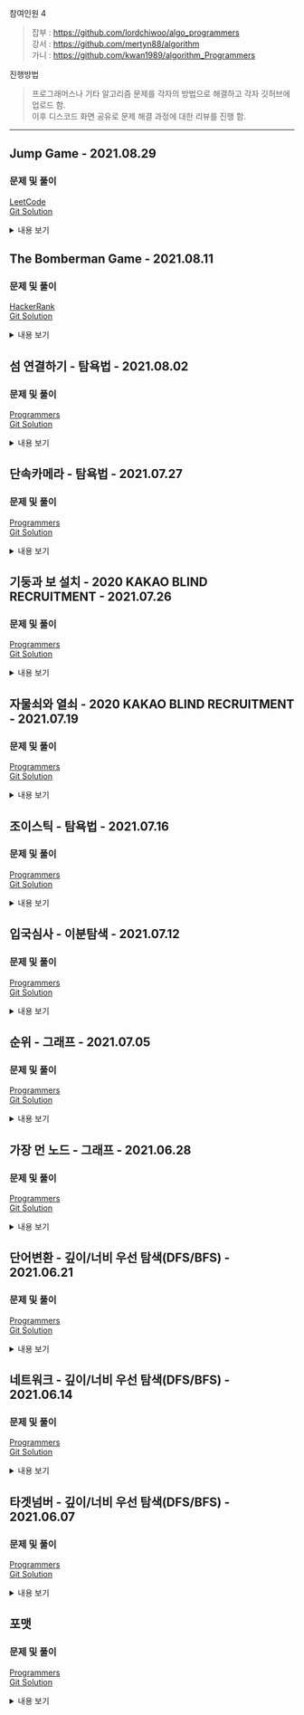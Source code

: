 참여인원 4
> 잡부 : https://github.com/lordchiwoo/algo_programmers  
> 강서 : https://github.com/mertyn88/algorithm  
> 가니 : https://github.com/kwan1989/algorithm_Programmers

진행방법
> 프로그래머스나 기타 알고리즘 문제를 각자의 방법으로 해결하고 각자 깃허브에 업로드 함.  
> 이후 디스코드 화면 공유로 문제 해결 과정에 대한 리뷰를 진행 함. 

---

## Jump Game - 2021.08.29
### 문제 및 풀이
[LeetCode](https://leetcode.com/problems/jump-game/)  
[Git Solution](https://github.com/JhonverKing/AlgoStudy/blob/main/JumpGame/src/Main.java)  

<details markdown="1">
  <summary>내용 보기</summary>

### 문제내용
You are given an integer array ``nums``. You are initially positioned at the array's **first index**, and each element in the array represents your maximum jump length at that position.

Return ``true`` if you can reach the last index, or ``false`` otherwise.

 

**Example 1:**

    Input: nums = [2,3,1,1,4]
    Output: true
    Explanation: Jump 1 step from index 0 to 1, then 3 steps to the last index.
**Example 2:**

    Input: nums = [3,2,1,0,4]
    Output: false
    Explanation: You will always arrive at index 3 no matter what. 
                 Its maximum jump length is 0, which makes it impossible to reach the last index.
 

**Constraints:**

 - 1 <= nums.length <= 104
 - 0 <= nums[i] <= 105


### 풀이과정
##### 초기구상
1. ``Queue``에 0을 넣고 큐가 다 소진될때까지 반복~
2. nums의 0번째(큐에서 꺼낸 값) 값만큼 0부터 반복실행하면서 (i=0 ~ i=nums[0])
3. ``HashSet``을 활용해서 그녀석들이 갈 수 있는 자리들을 넣고
4. ``Queue``에도 각 값을 넣자. 이때 HashSet에 이미 있는 값은 넣지말자~ 
5. 그럼 결국 이동가능한 모든 자리가 Set에 저장되고 마지막 인덱스번호가 Set에 없으면 정답은 ``false``라는 말이다.

##### 진행하며 수정된 내용
 - 우선 위 내용으로 결과를 봤다. 
 - 하지만 너무 느리다.
 - 반복문 하나로 더 쉽게 풀 수 있는 방법을 생각해보자.

##### 최종형태
 - 결국 0부터 시작해서 현재 내가 이동할 수 있는 최대값(Max) 까지 1씩 증가하면서 계속 최대값만 계산 해주면 됨.
 - 아래 코드 참고! Good!!
````
private static boolean canComplete2(int[] nums){
  int max = nums[0];
  
  for(int i=0; i<=max; i++){
    max = Math.max(max, i + nums[i]);
    if(max >= nums.length-1) return true;
  }

  return false;
}
````

##### 실행결과
    Accepted	1 ms	  39.8 MB  << -- 느려서 다시 푼거  
    Accepted	577 ms	41.1 MB  << -- 처음 푼거  

</details>

## The Bomberman Game - 2021.08.11
### 문제 및 풀이
[HackerRank](https://www.hackerrank.com/challenges/bomber-man/problem)  
[Git Solution](https://github.com/JhonverKing/AlgoStudy/blob/main/Bomberman/src/Main.java)  

<details markdown="1">
  <summary>내용 보기</summary>

### 문제내용
````
Bomberman lives in a rectangular grid. Each cell in the grid either contains a bomb or nothing at all. Each bomb can be planted in any cell of the grid but once planted, it will detonate after exactly 3 seconds. Once a bomb detonates, it's destroyed — along with anything in its four neighboring cells. This means that if a bomb detonates in cell , any valid cells (i±1,j) and (i,j±1) are cleared. If there is a bomb in a neighboring cell, the neighboring bomb is destroyed without detonating, so there's no chain reaction. Bomberman is immune to bombs, so he can move freely throughout the grid. Here's what he does: Initially, Bomberman arbitrarily plants bombs in some of the cells, the initial state. After one second, Bomberman does nothing. After one more second, Bomberman plants bombs in all cells without bombs, thus filling the whole grid with bombs. No bombs detonate at this point. After one more second, any bombs planted exactly three seconds ago will detonate. Here, Bomberman stands back and observes. Bomberman then repeats steps 3 and 4 indefinitely. Note that during every second Bomberman plants bombs, the bombs are planted simultaneously (i.e., at the exact same moment), and any bombs planted at the same time will detonate at the same time. Given the initial configuration of the grid with the locations of Bomberman's first batch of planted bombs, determine the state of the grid after seconds. For example, if the initial grid looks like:

번역
Bomberman 은 직사각형 격자에 살고 있습니다. 그리드의 각 셀에는 폭탄이 있거나 전혀 포함되어 있지 않습니다. 각 폭탄은 그리드의 모든 셀에 설치할 수 있지만 일단 설치하면 정확히 3초 후에 폭발 합니다. 폭탄이 터지면 4개의 인접한 셀에 있는 모든 것과 함께 파괴됩니다. 즉, 폭탄이 세포에서 폭발하면, 모든 유효한 셀 (i±1,j) 그리고 (i,j±1) 지워집니다. 이웃 셀에 폭탄이 있으면 이웃 폭탄은 폭발 하지 않고 파괴 되므로 연쇄 반응이 없습니다. Bomberman은 폭탄에 면역이므로 그리드 전체를 자유롭게 이동할 수 있습니다. 그가 하는 일은 다음과 같습니다. 초기에 Bomberman은 초기 상태인 일부 세포에 임의로 폭탄을 설치합니다.

1초 후 Bomberman은 아무 것도 하지 않습니다.
1초 후에 Bomberman은 폭탄 없이 모든 셀에 폭탄을 설치하여 전체 그리드를 폭탄으로 채웁니다. 이 시점에서 폭탄이 터지지 않습니다.
1초가 더 지나면 정확히 3초 전에 설치한 폭탄이 폭발합니다. 여기에서 Bomberman은 뒤로 물러서서 관찰합니다.
그런 다음 Bomberman은 3단계와 4단계를 무기한 반복합니다.
매초 Bomberman이 폭탄을 설치하는 동안 폭탄은 동시에(즉, 정확히 같은 순간에 ) 설치되며, 동시에 설치된 폭탄은 동시에 폭발합니다. Bomberman의 첫 번째 배치 폭탄 위치와 함께 그리드의 초기 구성이 주어지면 초.
````
![Bomberman_1](./images/Bomberman_1.PNG)  
![Bomberman_2](./images/Bomberman_2.PNG)  

### 풀이과정
1. 이 문제는 결국에는 몇초 지나고 나면 같은 모양만 반복할 뿐이다. 4초가 넘는건 계싼할 필요가 없다는 얘기~
2. 대충 폭발, 설치를 만들어두고 시간에 따라 해당하는 모양을 반환해주면 됨.
3. 알고리즘 보다는 구현하는것에 중점을 두고 풀어나가면 됨.

</details>

## 섬 연결하기 - 탐욕법 - 2021.08.02
### 문제 및 풀이
[Programmers](https://programmers.co.kr/learn/courses/30/lessons/42861)  
[Git Solution](https://github.com/JhonverKing/AlgoStudy/blob/main/IslandConnection/src/Main.java)  

<details markdown="1">
  <summary>내용 보기</summary>

### 문제내용
````
n개의 섬 사이에 다리를 건설하는 비용(costs)이 주어질 때, 
최소의 비용으로 모든 섬이 서로 통행 가능하도록 만들 때 필요한 최소 비용을 return 하도록 solution을 완성하세요.

다리를 여러 번 건너더라도, 도달할 수만 있으면 통행 가능하다고 봅니다. 
예를 들어 A 섬과 B 섬 사이에 다리가 있고, B 섬과 C 섬 사이에 다리가 있으면 A 섬과 C 섬은 서로 통행 가능합니다.

제한사항
 - 섬의 개수 n은 1 이상 100 이하입니다.
 - costs의 길이는 ((n-1) * n) / 2이하입니다.
 - 임의의 i에 대해, costs[i][0] 와 costs[i] [1]에는 다리가 연결되는 두 섬의 번호가 들어있고, 
   costs[i] [2]에는 이 두 섬을 연결하는 다리를 건설할 때 드는 비용입니다.
 - 같은 연결은 두 번 주어지지 않습니다. 또한 순서가 바뀌더라도 같은 연결로 봅니다. 
   즉 0과 1 사이를 연결하는 비용이 주어졌을 때, 1과 0의 비용이 주어지지 않습니다.
 - 모든 섬 사이의 다리 건설 비용이 주어지지 않습니다. 이 경우, 두 섬 사이의 건설이 불가능한 것으로 봅니다.
 - 연결할 수 없는 섬은 주어지지 않습니다.
````
|n|costs|return|  
|---|---|---|  
|4|[[0,1,1],[0,2,2],[1,2,5],[1,3,1],[2,3,8]]|4|  

### 풀이과정
##### 초기구상
1. 최소비용인 연결을 찾아서 차례대로 연결하자
2. 이미 연결된 녀석들은 제외하자
3. 최종 1개의 그룹에 모두 연결되어 있으면 종료

##### 진행하며 수정된 내용  
 - 어차피 최소비용을 찾아서 반복해야 하니 처음부터 비용순으로 정렬해놓고 시작하는게 좋다.

##### 최종형태
1. 비용순 정렬
2. 반복하면서 가격 비용 썸
3. HashMap, HashSet을 사용하여 각 섬들이 가지고 있는 연결들을 관리함
4. 연결이 될때마다 연결된 노드 목록을 똑같이 만들어줌 ex) 1:1,2,3 2:1,2,3 3:1,2,3 4:4,5, 5:4,5
5. 최종 0번 HashMap이 n개의 노드를 가지면 종료다

#### 다른방식
1. 비용순 정렬
2. 반복하면서 비용 썸
3. 기존 배열의 값을 costs[i][0]을 부모 costs[i][1] 자식으로 두고
4. 전체 배열에서 [0]과 [1]의 자리에 자식과 같은 값이 있다면 모두 부모의 값으로 변경
5. 모든 노드가 같은 값을 가지게 되면 종료

##### 실행결과
    테스트 1 〉	통과 (0.08ms, 51.8MB)
    테스트 2 〉	통과 (0.16ms, 52.6MB)
    테스트 3 〉	통과 (0.41ms, 52.2MB)
    테스트 4 〉	통과 (0.78ms, 52.5MB)
    테스트 5 〉	통과 (0.25ms, 53.7MB)
    테스트 6 〉	통과 (0.75ms, 53.2MB)
    테스트 7 〉	통과 (4.00ms, 52.8MB)
    테스트 8 〉	통과 (0.21ms, 53MB)

</details>

## 단속카메라 - 탐욕법 - 2021.07.27  
### 문제 및 풀이
[Programmers](https://programmers.co.kr/learn/courses/30/lessons/42884)  
[Git Solution](https://github.com/JhonverKing/AlgoStudy/blob/main/SpeedCamera/src/Main.java)  

<details markdown="1">
  <summary>내용 보기</summary>

### 문제내용
````
고속도로를 이동하는 모든 차량이 고속도로를 이용하면서 단속용 카메라를 한 번은 만나도록 카메라를 설치하려고 합니다.

고속도로를 이동하는 차량의 경로 routes가 매개변수로 주어질 때, 
모든 차량이 한 번은 단속용 카메라를 만나도록 하려면 최소 몇 대의 카메라를 설치해야 하는지를 return 하도록 solution 함수를 완성하세요.

제한사항
 - 차량의 대수는 1대 이상 10,000대 이하입니다.
 - routes에는 차량의 이동 경로가 포함되어 있으며 routes[i][0]에는 i번째 차량이 고속도로에 진입한 지점, 
   routes[i][1]에는 i번째 차량이 고속도로에서 나간 지점이 적혀 있습니다.
 - 차량의 진입/진출 지점에 카메라가 설치되어 있어도 카메라를 만난것으로 간주합니다.
 - 차량의 진입 지점, 진출 지점은 -30,000 이상 30,000 이하입니다.
 
입출력 예 설명
 - 5 지점에 카메라를 설치하면 두 번째, 네 번째 차량이 카메라를 만납니다.
 - 15 지점에 카메라를 설치하면 첫 번째, 세 번째 차량이 카메라를 만납니다.
````
|routes|return|  
|---|---|  
|[[-20,15], [-14,-5], [-18,-13], [-5,-3]]|4|  

### 풀이과정
##### 초기구상
1. 고속도로에서 진출이 빠른 차량을 찾아서 그 위치에 카메라를 설치하자
2. 그러면 진출이 가장 빠른 차량의 위치에 카메라를 설치했기 때문에 그 지점 이전에 출발하는 차량은 모두 단속이 가능하다.
3. 단속된 차량을 제외한 목록에서 가장 진출이 빠른 차를 찾고 위와 같은 프로세스를 반복하면 해결 

##### 진행하며 수정된 내용  
 - 우선 진출이 빠른 순으로 정렬해서 진행하면 빨리 결과를 볼 수 있을듯

##### 최종형태
1. 진출순 정렬
2. 진출이 가장 빠른 자리에 카메라 설치
3. 카메라 설치 지점보다 진입한 차량을 만나면 카메라 설치를 해당 차량의 진출지점으로 설정
4. 카운트 증가
5. 반복

##### 실행결과
     - 정확성  테스트  
    테스트 1 〉	통과 (0.60ms, 52.5MB)  
    테스트 2 〉	통과 (0.68ms, 52.4MB)  
    테스트 3 〉	통과 (0.68ms, 52.9MB)  
    테스트 4 〉	통과 (0.90ms, 52.5MB)  
    테스트 5 〉	통과 (0.80ms, 53.2MB)  
    
     - 효율성  테스트  
    테스트 1 〉	통과 (4.05ms, 52.9MB)  
    테스트 2 〉	통과 (2.95ms, 56.2MB)  
    테스트 3 〉	통과 (8.42ms, 55.8MB)  
    테스트 4 〉	통과 (1.06ms, 51.7MB)  
    테스트 5 〉	통과 (13.72ms, 56.4MB)   

</details>

## 기둥과 보 설치 - 2020 KAKAO BLIND RECRUITMENT - 2021.07.26
### 문제 및 풀이
[Programmers](https://programmers.co.kr/learn/courses/30/lessons/60061)  
[Git Solution](https://github.com/JhonverKing/AlgoStudy/blob/main/ColumnsAndBeams/src/Main.java)  

<details markdown="1">
  <summary>내용 보기</summary>

### 문제내용

빙하가 깨지면서 스노우타운에 떠내려 온 "죠르디"는 인생 2막을 위해 주택 건축사업에 뛰어들기로 결심하였습니다.  
"죠르디"는 기둥과 보를 이용하여 벽면 구조물을 자동으로 세우는 로봇을 개발할 계획인데, 그에 앞서 로봇의 동작을 시뮬레이션 할 수 있는 프로그램을 만들고 있습니다.  
프로그램은 2차원 가상 벽면에 기둥과 보를 이용한 구조물을 설치할 수 있는데, 기둥과 보는 길이가 1인 선분으로 표현되며 다음과 같은 규칙을 가지고 있습니다.  
````
 - 기둥은 바닥 위에 있거나 보의 한쪽 끝 부분 위에 있거나, 또는 다른 기둥 위에 있어야 합니다.
 - 보는 한쪽 끝 부분이 기둥 위에 있거나, 또는 양쪽 끝 부분이 다른 보와 동시에 연결되어 있어야 합니다.
 - 단, 바닥은 벽면의 맨 아래 지면을 말합니다.
````
2차원 벽면은 n x n 크기 정사각 격자 형태이며, 각 격자는 1 x 1 크기입니다. 맨 처음 벽면은 비어있는 상태입니다.  
기둥과 보는 격자선의 교차점에 걸치지 않고, 격자 칸의 각 변에 정확히 일치하도록 설치할 수 있습니다.  

다음은 기둥과 보를 설치해 구조물을 만든 예시입니다.  

![columnsAndBeams](./images/columnsAndBeams.jpg)

예를 들어, 위 그림은 다음 순서에 따라 구조물을 만들었습니다.  
````
1. (1, 0)에서 위쪽으로 기둥을 하나 설치 후, (1, 1)에서 오른쪽으로 보를 하나 만듭니다.
2. (2, 1)에서 위쪽으로 기둥을 하나 설치 후, (2, 2)에서 오른쪽으로 보를 하나 만듭니다.
3. (5, 0)에서 위쪽으로 기둥을 하나 설치 후, (5, 1)에서 위쪽으로 기둥을 하나 더 설치합니다.
4. (4, 2)에서 오른쪽으로 보를 설치 후, (3, 2)에서 오른쪽으로 보를 설치합니다.

만약 (4, 2)에서 오른쪽으로 보를 먼저 설치하지 않고, 
(3, 2)에서 오른쪽으로 보를 설치하려 한다면 2번 규칙에 맞지 않으므로 설치가 되지 않습니다. 
기둥과 보를 삭제하는 기능도 있는데 기둥과 보를 삭제한 후에 남은 기둥과 보들 또한 위 규칙을 만족해야 합니다. 
만약, 작업을 수행한 결과가 조건을 만족하지 않는다면 해당 작업은 무시됩니다.
````
벽면의 크기 n, 기둥과 보를 설치하거나 삭제하는 작업이 순서대로 담긴 2차원 배열 build_frame이 매개변수로 주어질 때,  
모든 명령어를 수행한 후 구조물의 상태를 return 하도록 solution 함수를 완성해주세요.  
````
제한사항  
 - n은 5 이상 100 이하인 자연수입니다.  
 - build_frame의 세로(행) 길이는 1 이상 1,000 이하입니다.  
 - build_frame의 가로(열) 길이는 4입니다.  
 - build_frame의 원소는 [x, y, a, b]형태입니다.  
     - x, y는 기둥, 보를 설치 또는 삭제할 교차점의 좌표이며, [가로 좌표, 세로 좌표] 형태입니다.  
     - a는 설치 또는 삭제할 구조물의 종류를 나타내며, 0은 기둥, 1은 보를 나타냅니다.  
     - b는 구조물을 설치할 지, 혹은 삭제할 지를 나타내며 0은 삭제, 1은 설치를 나타냅니다.  
     - 벽면을 벗어나게 기둥, 보를 설치하는 경우는 없습니다.  
     - 바닥에 보를 설치 하는 경우는 없습니다.  
 - 구조물은 교차점 좌표를 기준으로 보는 오른쪽, 기둥은 위쪽 방향으로 설치 또는 삭제합니다.  
 - 구조물이 겹치도록 설치하는 경우와, 없는 구조물을 삭제하는 경우는 입력으로 주어지지 않습니다.  
 - 최종 구조물의 상태는 아래 규칙에 맞춰 return 해주세요.  
     - return 하는 배열은 가로(열) 길이가 3인 2차원 배열로, 각 구조물의 좌표를 담고있어야 합니다.  
     - return 하는 배열의 원소는 [x, y, a] 형식입니다.  
     - x, y는 기둥, 보의 교차점 좌표이며, [가로 좌표, 세로 좌표] 형태입니다.  
     - 기둥, 보는 교차점 좌표를 기준으로 오른쪽, 또는 위쪽 방향으로 설치되어 있음을 나타냅니다.  
     - a는 구조물의 종류를 나타내며, 0은 기둥, 1은 보를 나타냅니다.  
     - return 하는 배열은 x좌표 기준으로 오름차순 정렬하며, x좌표가 같을 경우 y좌표 기준으로 오름차순 정렬해주세요.  
     - x, y좌표가 모두 같은 경우 기둥이 보보다 앞에 오면 됩니다  
````
|n|build_frame|result|  
|---|---|---|  
|5|[[1,0,0,1],[1,1,1,1],[2,1,0,1],[2,2,1,1],[5,0,0,1],[5,1,0,1],[4,2,1,1],[3,2,1,1]]|[[1,0,0],[1,1,1],[2,1,0],[2,2,1],[3,2,1],[4,2,1],[5,0,0],[5,1,0]]|  
|5|[[0,0,0,1],[2,0,0,1],[4,0,0,1],[0,1,1,1],[1,1,1,1],[2,1,1,1],[3,1,1,1],[2,0,0,0],[1,1,1,0],[2,2,0,1]]|[[0,0,0],[0,1,1],[1,1,1],[2,1,1],[3,1,1],[4,0,0]]|  

### 풀이과정
##### 초기구상
1. 기둥 설치 조건과 보 설치 조건 정리
2. 설치시 조건 비교
3. 삭제시 삭제후 남은 프레임들이 유효한지 검사

##### 진행하며 
1. 기둥의 조건  
 - 현재 자리가 바닥인지  
 - 현재 자리 밑에 기둥이 있는지  
 - 현재 자리 왼쪽에 보가 있는지  
 - 현재 자리에 보가 있는지  
2. 보의 조건  
 - 현재 자리 밑에 기둥이 있는지  
 - 현재 자리 오른쪽 밑에 기둥이 있는지  
 - 현재 자리 양옆에 보가 있는지  

##### 최종형태
1. 주어진 프레임 목록 반복  
2. 설치일 경우  
  2.1 위 조건 비교후 가능하면 설치된 프레임 목록에 추가  
3. 삭제일 경우  
  3.1 설치된 프레임 목록을 복제하여 삭제 후  
  3.2 나머지 프레임들을 일일이 유효한지 검사한다.  
  3.3 불가능하면 설치된 프레임 목록을 수정하지 않고 가능하다면 삭제를 진행함.  
4. 왼쪽자리부터 우선순위로 설정하여 정렬하면 완료  

##### 실행결과
    테스트 1 〉	통과 (0.86ms, 52.3MB)
    테스트 2 〉	통과 (0.94ms, 52.4MB)
    테스트 3 〉	통과 (0.86ms, 52.9MB)
    테스트 4 〉	통과 (0.96ms, 52.7MB)
    테스트 5 〉	통과 (1.05ms, 52.7MB)
    테스트 6 〉	통과 (2.90ms, 52.9MB)
    테스트 7 〉	통과 (0.80ms, 52MB)
    테스트 8 〉	통과 (0.80ms, 51.9MB)
    테스트 9 〉	통과 (0.79ms, 52.2MB)
    테스트 10 〉	통과 (51.06ms, 54.5MB)
    테스트 11 〉	통과 (109.47ms, 55.9MB)
    테스트 12 〉	통과 (28.22ms, 54.1MB)
    테스트 13 〉	통과 (143.96ms, 56.4MB)
    테스트 14 〉	통과 (44.59ms, 54.1MB)
    테스트 15 〉	통과 (162.39ms, 56MB)
    테스트 16 〉	통과 (43.50ms, 53.5MB)
    테스트 17 〉	통과 (165.48ms, 58.9MB)
    테스트 18 〉	통과 (307.99ms, 60.9MB)
    테스트 19 〉	통과 (278.03ms, 60.4MB)
    테스트 20 〉	통과 (267.47ms, 61.4MB)
    테스트 21 〉	통과 (255.54ms, 62.5MB)
    테스트 22 〉	통과 (203.67ms, 61.4MB)
    테스트 23 〉	통과 (222.96ms, 62MB)

</details>

## 자물쇠와 열쇠 - 2020 KAKAO BLIND RECRUITMENT - 2021.07.19
### 문제 및 풀이
[Programmers](https://programmers.co.kr/learn/courses/30/lessons/60059)  
[Git Solution](https://github.com/JhonverKing/AlgoStudy/blob/main/LockAndKey/src/Main.java)  

<details markdown="1">
  <summary>내용 보기</summary>

### 문제내용
````
고고학자인 "튜브"는 고대 유적지에서 보물과 유적이 가득할 것으로 추정되는 비밀의 문을 발견하였습니다. 
그런데 문을 열려고 살펴보니 특이한 형태의 자물쇠로 잠겨 있었고 문 앞에는 특이한 형태의 열쇠와 함께 자물쇠를 푸는 방법에 대해 다음과 같이 설명해 주는 종이가 발견되었습니다.

잠겨있는 자물쇠는 격자 한 칸의 크기가 1 x 1인 N x N 크기의 정사각 격자 형태이고 특이한 모양의 열쇠는 M x M 크기인 정사각 격자 형태로 되어 있습니다.

자물쇠에는 홈이 파여 있고 열쇠 또한 홈과 돌기 부분이 있습니다. 
열쇠는 회전과 이동이 가능하며 열쇠의 돌기 부분을 자물쇠의 홈 부분에 딱 맞게 채우면 자물쇠가 열리게 되는 구조입니다. 
자물쇠 영역을 벗어난 부분에 있는 열쇠의 홈과 돌기는 자물쇠를 여는 데 영향을 주지 않지만, 
자물쇠 영역 내에서는 열쇠의 돌기 부분과 자물쇠의 홈 부분이 정확히 일치해야 하며 열쇠의 돌기와 자물쇠의 돌기가 만나서는 안됩니다. 
또한 자물쇠의 모든 홈을 채워 비어있는 곳이 없어야 자물쇠를 열 수 있습니다.

열쇠를 나타내는 2차원 배열 key와 자물쇠를 나타내는 2차원 배열 lock이 매개변수로 주어질 때, 
열쇠로 자물쇠를 열수 있으면 true를, 열 수 없으면 false를 return 하도록 solution 함수를 완성해주세요.

 - key는 M x M(3 ≤ M ≤ 20, M은 자연수)크기 2차원 배열입니다.
 - lock은 N x N(3 ≤ N ≤ 20, N은 자연수)크기 2차원 배열입니다.
 - M은 항상 N 이하입니다.
 - key와 lock의 원소는 0 또는 1로 이루어져 있습니다.
 - 0은 홈 부분, 1은 돌기 부분을 나타냅니다. 
````
|key|lock|result|  
|---|---|---|  
|[[0, 0, 0], [1, 0, 0], [0, 1, 1]]|[[1, 1, 1], [1, 1, 0], [1, 0, 1]]|true|  

### 풀이과정
##### 초기구상
1. 현재 위치에서 90도씩 회전하면서 열쇠가 맞는지 확인.
2. 현재 위치를 1씩 변경시켜서 전체 범위를 탐색 반복
3. 열쇠와 자물쇠가 최소 한칸 이상 겹쳐야함

##### 문제 이해하기  
![lockAndKey](./images/lockandkey.PNG)

##### 최종형태
0. 0도, 90도, 180도, 270도 키 회전셋을 미리 만들어둠 - 일일이 새로 회전 배열 만드는것 보다 빠름
1. 현재 위치에서 90도씩 회전하면서 열쇠가 맞는지 확인.  
  1.1 자물쇠의 칸이 열쇠와 겹치는 부분을 ``XOR``  
  1.2 열쇠와 겹치지 않는 부분에 빈곳이 없는지 체크한다.  
2. 현재 위치를 1씩 변경시켜서 전체 범위를 위와 같은 방법으로 탐색 반복
3. 열쇠와 자물쇠가 최소 한칸 이상 겹쳐야함

##### 실행결과
    테스트 1 〉	통과 (0.10ms, 52.9MB)
    테스트 2 〉	통과 (0.04ms, 52.3MB)
    테스트 3 〉	통과 (1.03ms, 52.8MB)
    테스트 4 〉	통과 (0.04ms, 52.5MB)
    테스트 5 〉	통과 (0.08ms, 52.9MB)
    테스트 6 〉	통과 (0.08ms, 52.4MB)
    테스트 7 〉	통과 (3.25ms, 52.8MB)
    테스트 8 〉	통과 (5.34ms, 52MB)
    테스트 9 〉	통과 (0.18ms, 52.3MB)
    테스트 10 〉	통과 (0.36ms, 52.8MB)
    테스트 11 〉	통과 (1.33ms, 52.4MB)
    테스트 12 〉	통과 (0.04ms, 51.8MB)
    테스트 13 〉	통과 (0.21ms, 52.6MB)
    테스트 14 〉	통과 (0.12ms, 52.8MB)
    테스트 15 〉	통과 (1.74ms, 52.4MB)
    테스트 16 〉	통과 (0.97ms, 52.7MB)
    테스트 17 〉	통과 (0.09ms, 52.5MB)
    테스트 18 〉	통과 (2.39ms, 53.1MB)
    테스트 19 〉	통과 (0.06ms, 52.1MB)
    테스트 20 〉	통과 (2.71ms, 51.8MB)
    테스트 21 〉	통과 (0.54ms, 52.2MB)
    테스트 22 〉	통과 (0.22ms, 52.2MB)
    테스트 23 〉	통과 (0.17ms, 53MB)
    테스트 24 〉	통과 (0.23ms, 52.2MB)
    테스트 25 〉	통과 (4.95ms, 52.9MB)
    테스트 26 〉	통과 (2.80ms, 53.2MB)
    테스트 27 〉	통과 (1.68ms, 52.1MB)
    테스트 28 〉	통과 (0.26ms, 52.3MB)
    테스트 29 〉	통과 (0.30ms, 52MB)
    테스트 30 〉	통과 (0.94ms, 52.7MB)
    테스트 31 〉	통과 (1.78ms, 53.7MB)
    테스트 32 〉	통과 (1.05ms, 53.3MB)
    테스트 33 〉	통과 (0.31ms, 52.4MB)
    테스트 34 〉	통과 (0.07ms, 52.6MB)
    테스트 35 〉	통과 (0.13ms, 52.8MB)
    테스트 36 〉	통과 (0.12ms, 52.2MB)
    테스트 37 〉	통과 (0.07ms, 52.8MB)
    테스트 38 〉	통과 (0.04ms, 52.7MB)

</details>

## 조이스틱 - 탐욕법 - 2021.07.16  
### 문제 및 풀이
[Programmers](https://programmers.co.kr/learn/courses/30/lessons/42860)  
[Git Solution](https://github.com/JhonverKing/AlgoStudy/blob/main/Joystick/src/Main.java)  

<details markdown="1">
  <summary>내용 보기</summary>

### 문제내용
````
조이스틱으로 알파벳 이름을 완성하세요. 맨 처음엔 A로만 이루어져 있습니다.
ex) 완성해야 하는 이름이 세 글자면 AAA, 네 글자면 AAAA

조이스틱을 각 방향으로 움직이면 아래와 같습니다.

▲ - 다음 알파벳
▼ - 이전 알파벳 (A에서 아래쪽으로 이동하면 Z로)
◀ - 커서를 왼쪽으로 이동 (첫 번째 위치에서 왼쪽으로 이동하면 마지막 문자에 커서)
▶ - 커서를 오른쪽으로 이동

- 첫 번째 위치에서 조이스틱을 위로 9번 조작하여 J를 완성합니다.
- 조이스틱을 왼쪽으로 1번 조작하여 커서를 마지막 문자 위치로 이동시킵니다.
- 마지막 위치에서 조이스틱을 아래로 1번 조작하여 Z를 완성합니다.
따라서 11번 이동시켜 "JAZ"를 만들 수 있고, 이때가 최소 이동입니다.

만들고자 하는 이름 name이 매개변수로 주어질 때, 이름에 대해 조이스틱 조작 횟수의 최솟값을 return 하도록 solution 함수를 만드세요.

제한 사항
 - name은 알파벳 대문자로만 이루어져 있습니다.
 - name의 길이는 1 이상 20 이하입니다.
````
|name|return|  
|---|---|  
|"JEROEN"|56|
|"JAN"|23|

### 풀이과정
##### 초기구상
1. 첫번째 문자부터 ASCII로 거리 계산하기 (정방향 역방향 중 더 작은값으로 )  
2. 정방향, 역방향으로 다음 검사할 문자를 찾기  
3. 반복~

##### 진행하며 수정된 내용  
 - 

##### 최종형태
1. 첫번째 문자부터 ``ASCII``로 거리 계산하여 누적 (정방향 역방향 중 더 작은값으로 )  
  1.1 정방향 : ``바꿀문자 - 'A'``  
  1.2 역방향 : ``'Z' - 바꿀문자 + 1``  
2. 현재 문자 위치부터 다음으로 바꿀 문자 위치를 찾아 그 위치 까지의 거리를 누적 (정방향 역방향 중 더 작은값으로 )  
  2.1 정방향 : ``(현재위치 + 거리) % length``  
  2.2 역방향 : ``(현재위치 - 거리 + length) % length``  
3. 위 1,2를 반복하여 문자열 length 만큼 돌았으면 누적 결과 반환  

##### 실행결과
    테스트 1 〉	통과 (0.02ms, 52.2MB)
    테스트 2 〉	통과 (0.03ms, 52.1MB)
    테스트 3 〉	통과 (0.04ms, 52MB)
    테스트 4 〉	통과 (0.04ms, 51.9MB)
    테스트 5 〉	통과 (0.03ms, 52.7MB)
    테스트 6 〉	통과 (0.04ms, 52.1MB)
    테스트 7 〉	통과 (0.03ms, 52.2MB)
    테스트 8 〉	통과 (0.02ms, 52.7MB)
    테스트 9 〉	통과 (0.03ms, 52.9MB)
    테스트 10 〉	통과 (0.03ms, 53.7MB)
    테스트 11 〉	통과 (0.05ms, 52.2MB)

</details>

## 입국심사 - 이분탐색 - 2021.07.12  
### 문제 및 풀이
[Programmers](https://programmers.co.kr/learn/courses/30/lessons/43238)  
[Git Solution](https://github.com/JhonverKing/AlgoStudy/blob/main/Immigration/src/Main.java)  

<details markdown="1">
  <summary>내용 보기</summary>

### 문제내용
````
n명이 입국심사를 위해 줄을 서서 기다리고 있습니다. 
각 입국심사대에 있는 심사관마다 심사하는데 걸리는 시간은 다릅니다.

처음에 모든 심사대는 비어있습니다. 
한 심사대에서는 동시에 한 명만 심사를 할 수 있습니다. 
가장 앞에 서 있는 사람은 비어 있는 심사대로 가서 심사를 받을 수 있습니다. 
하지만 더 빨리 끝나는 심사대가 있으면 기다렸다가 그곳으로 가서 심사를 받을 수도 있습니다.

모든 사람이 심사를 받는데 걸리는 시간을 최소로 하고 싶습니다.

입국심사를 기다리는 사람 수 n, 
각 심사관이 한 명을 심사하는데 걸리는 시간이 담긴 배열 times가 매개변수로 주어질 때, 
모든 사람이 심사를 받는데 걸리는 시간의 최솟값을 return 하도록 solution 함수를 작성해주세요.

제한사항
 - 입국심사를 기다리는 사람은 1명 이상 1,000,000,000명 이하입니다.
 - 각 심사관이 한 명을 심사하는데 걸리는 시간은 1분 이상 1,000,000,000분 이하입니다.
 - 심사관은 1명 이상 100,000명 이하입니다.
````
|n|times|return|  
|---|---|---|  
|6|[7, 10]|28|  

### 풀이과정
##### 초기구상
~~times 만큼 배열 생성 (time*입국심사자 만큼 누적할 목적)~~  
~~시간을 1분씩 증가하면서 조건에 따라 찾아서 누적배열에 시간을 누적하면서 n을 1씩 뺌~~  
~~n이 0이 됐을때 max값 찾으면 될듯?~~  

##### 진행하며 수정된 내용  
 - 초기 구상대로 진행하니 타임아웃
 - 시간을 이분탐색으로 찾는 방식으로 변경
 - n을 long으로 변경하고 진행해야함.

##### 최종형태
1. 이분탐색을 위해 먼저 times를 오름차순으로 정렬
2. 이분탐색 진행하며 해당 시간 안에 처리할 수 있는 입국자 수를 구해서 비교하면 됨

##### 실행결과
    테스트 1 〉	통과 (0.48ms, 52.7MB)
    테스트 2 〉	통과 (0.57ms, 53.2MB)
    테스트 3 〉	통과 (2.40ms, 54MB)
    테스트 4 〉	통과 (111.75ms, 59.8MB)
    테스트 5 〉	통과 (115.19ms, 57.9MB)
    테스트 6 〉	통과 (101.07ms, 59.6MB)
    테스트 7 〉	통과 (118.48ms, 59.8MB)
    테스트 8 〉	통과 (135.66ms, 60.2MB)
    테스트 9 〉	통과 (0.49ms, 52.3MB)
</details>

## 순위 - 그래프 - 2021.07.05  
### 문제 및 풀이
[Programmers](https://programmers.co.kr/learn/courses/30/lessons/49191)  
[Git Solution](https://github.com/JhonverKing/AlgoStudy/blob/main/BoxerRank/src/Main.java)  

<details markdown="1">
  <summary>내용 보기</summary>

### 문제내용
````
n명의 권투선수가 권투 대회에 참여했고 각각 1번부터 n번까지 번호를 받았습니다.
권투 경기는 1대1 방식으로 진행이 되고, 만약 A 선수가 B 선수보다 실력이 좋다면 A 선수는 B 선수를 항상 이깁니다.
심판은 주어진 경기 결과를 가지고 선수들의 순위를 매기려 합니다.
하지만 몇몇 경기 결과를 분실하여 정확하게 순위를 매길 수 없습니다.

선수의 수 n, 경기 결과를 담은 2차원 배열 results가 매개변수로 주어질 때
정확하게 순위를 매길 수 있는 선수의 수를 return 하도록 solution 함수를 작성해주세요.

 - 선수의 수는 1명 이상 100명 이하입니다.
 - 경기 결과는 1개 이상 4,500개 이하입니다.
 - results 배열 각 행 [A, B]는 A 선수가 B 선수를 이겼다는 의미입니다.
 - 모든 경기 결과에는 모순이 없습니다.  
````
|n|results|return|  
|---|---|---|  
|5|[[4, 3], [4, 2], [3, 2], [1, 2], [2, 5]]|2|  

### 풀이과정
##### 초기구상
1. 각 노드가 이긴 목록을 담은 HashMap 만들기  
2. 각 노드가 패배한 목록을 담은 HashMap 만들기  
3. 두 HashMap에서 각 노드의 사이즈를 더해서 n-1이면 answer++  

##### 진행하며 수정된 내용  
 - 각 노드가 배배한 목록을 담은 HashMap은 필요가 없어서 빼고함.  
 - 이긴 목록에서 패배한 목록을 찾을 수 있기 때문임.   
 - HashMap에 ArrayList를 담았다가 중복체크하는 부분에서 오래걸려서 실패함  
 - 그래서 ArrayList를 HashSet으로 바꿔서 도전 

##### 최종형태
1. `winnerHashMap` 초기 Key를 생성해둔다 - 나중에 소스안에서 있는지 비교해서 만드는거는 귀찮기때문
2. `dfs`로 해당 노드가 이기는 대상들을 찾아서 winnerHashMap에 넣는다. 이 때 HashSet으로 중복은 허용하지 않는다.
3. 더이상 이기는 대상이 없는 노드는 visited[target] = 1로 방문 완료로 처리해둔다.
4. 노드가 이기는 대상이 방문이 완료된 노드라면 대상을 Key값으로 목록을 불러와서 현재 노드에 값들을 추가해준다.
5. 그렇게 완성된 winnerHashMap에서 각 노드의 사이즈와 각 노드를 가지고 있는 목록을 카운트해서 합한 값을 배열에 저장한다.
6. 배열의 값이 n-1과 같은 노드는 answer++

##### 실행결과 1차) ArrayList를 담은 HashMap - 실패
    테스트 1 〉   통과 (0.11ms, 52.2MB)  
    테스트 2 〉   통과 (0.14ms, 51.9MB)  
    테스트 3 〉   실패 (0.57ms, 52.6MB)  
    테스트 4 〉   실패 (런타임 에러)  
    테스트 5 〉   실패 (50.70ms, 59.9MB)  
    테스트 6 〉   실패 (317.93ms, 125MB)  
    테스트 7 〉   실패 (메모리 초과)  
    테스트 8 〉   실패 (메모리 초과)  
    테스트 9 〉   실패 (메모리 초과)  
    테스트 10 〉   실패 (메모리 초과)  

##### 실행결과 2차) HashSet을 담은 HashMap - 성공
    테스트 1 〉	통과 (8.66ms, 53.2MB)  
    테스트 2 〉	통과 (8.64ms, 52.9MB)  
    테스트 3 〉	통과 (8.58ms, 53.1MB)  
    테스트 4 〉	통과 (9.53ms, 52.9MB)  
    테스트 5 〉	통과 (10.79ms, 52.7MB)  
    테스트 6 〉	통과 (11.87ms, 55.1MB)  
    테스트 7 〉	통과 (30.32ms, 53.9MB)  
    테스트 8 〉	통과 (36.34ms, 58.7MB)  
    테스트 9 〉	통과 (45.96ms, 57.9MB)  
    테스트 10 〉	통과 (44.41ms, 56.2MB)  


</details>


## 가장 먼 노드 - 그래프 - 2021.06.28  
### 문제 및 풀이  
[Programmers](https://programmers.co.kr/learn/courses/30/lessons/49189)  
[Git Solution](https://github.com/JhonverKing/AlgoStudy/blob/main/FarthestNode/src/Main.java)  
<details markdown="1">
  <summary>내용 보기</summary>
  
### 문제내용
````
n개의 노드가 있는 그래프가 있습니다. 각 노드는 1부터 n까지 번호가 적혀있습니다.
1번 노드에서 가장 멀리 떨어진 노드의 갯수를 구하려고 합니다.
가장 멀리 떨어진 노드란 최단경로로 이동했을 때 간선의 개수가 가장 많은 노드들을 의미합니다.
노드의 개수 n, 간선에 대한 정보가 담긴 2차원 배열 vertex가 매개변수로 주어질 때,
1번 노드로부터 가장 멀리 떨어진 노드가 몇 개인지를 return 하도록 solution 함수를 작성해주세요.

 - 노드의 개수 n은 2 이상 20,000 이하입니다.
 - 간선은 양방향이며 총 1개 이상 50,000개 이하의 간선이 있습니다.
 - vertex 배열 각 행 [a, b]는 a번 노드와 b번 노드 사이에 간선이 있다는 의미입니다.
````
|n|vertex|return|
|---|---|---|
|6|[[3, 6], [4, 3], [3, 2], [1, 3], [1, 2], [2, 4], [5, 2]]|3|

### 풀이과정
##### 초기구상
1. bfs로 1번부터 출발해서 갈 수 있는 인접노드를 찾으면서 nextQue를 만들고
2. 현재큐에 nextQue의 값들을 넣고 다시 다음 nextQue를 만든다
3. 더이상 인접한 노드를 찾을 수 없을때 마지막 큐의 사이즈가 정답이다!

##### 진행하며 수정된 내용 
 - 큐 돌리면서 다음 인접노드 리스트를 만드니까 성능문제로 탈락
 - 노드별 인접한 노드 리스트를 담은 ``adjNodeList``를 미리 만들기로 함

##### 최종형태
1. ``adjNodeList`` 인접노드를 미리 담아둠
2. ``bfs`` 구현
3. curQue - 현재 depth에서 방문할 노드 / nextQue - 다음 depth에서 방문할 노드
4. ``visitedEdge[] `` 방문체크
5. 마지막 큐의 사이즈가 정답

##### 실행결과
    테스트 1 〉	통과 (2.76ms, 52.4MB)
    테스트 2 〉	통과 (3.07ms, 52.3MB)
    테스트 3 〉	통과 (6.76ms, 53.2MB)
    테스트 4 〉	통과 (7.21ms, 52.9MB)
    테스트 5 〉	통과 (16.94ms, 54.7MB)
    테스트 6 〉	통과 (14.63ms, 55.5MB)
    테스트 7 〉	통과 (86.35ms, 76.2MB)
    테스트 8 〉	통과 (155.73ms, 78.4MB)
    테스트 9 〉	통과 (123.51ms, 78.2MB)

</details>


## 단어변환 - 깊이/너비 우선 탐색(DFS/BFS) - 2021.06.21  
### 문제 및 풀이  
[Programmers](https://programmers.co.kr/learn/courses/30/lessons/43163)  
[Git Solution](https://github.com/JhonverKing/AlgoStudy/blob/main/WordConversion/src/Main.java)  
<details markdown="1">
  <summary>내용 보기</summary>

### 문제내용
````
두 개의 단어 begin, target과 단어의 집합 words가 있습니다. 
아래와 같은 규칙을 이용하여 begin에서 target으로 변환하는 가장 짧은 변환 과정을 찾으려고 합니다.

    1. 한 번에 한 개의 알파벳만 바꿀 수 있습니다.
    2. words에 있는 단어로만 변환할 수 있습니다.
    예를 들어 begin이 "hit", target가 "cog", words가 ["hot","dot","dog","lot","log","cog"]라면
    "hit" -> "hot" -> "dot" -> "dog" -> "cog"와 같이 4단계를 거쳐 변환할 수 있습니다.

두 개의 단어 begin, target과 단어의 집합 words가 매개변수로 주어질 때,
최소 몇 단계의 과정을 거쳐 begin을 target으로 변환할 수 있는지 return 하도록 solution 함수를 작성해주세요.

 - 각 단어는 알파벳 소문자로만 이루어져 있습니다.
 - 각 단어의 길이는 3 이상 10 이하이며 모든 단어의 길이는 같습니다.
 - words에는 3개 이상 50개 이하의 단어가 있으며 중복되는 단어는 없습니다.
 - begin과 target은 같지 않습니다.
 - 변환할 수 없는 경우에는 0를 return 합니다.
````
|begin|target|words|return|
|---|---|---|---|
|"hit"|"cog"|["hot", "dot", "dog", "lot", "log", "cog"]|4|
|"hit"|"cog"|["hot", "dot", "dog", "lot", "log"]|0|

### 풀이과정
##### 초기구상
1. 단어리스트 반복문 돌면서 현재 단어로부터 바꿀 수 있는 단어인지 찾음
2. 바꿀수 있는 단어 nextQue에 넣음
3. bfs 방식으로 각 단어들의 바꿀수있는 다음 노드 리스트를 생성해서
4. 발견시 depth를 반환하면 정답

##### 진행하며 수정된 내용 
 - bfs, dfs 두가지 방식으로 

##### 최종형태
1. bfs 방식
  1.1. 단어리스트 반복문 돌면서 현재 단어로부터 바꿀 수 있는 단어인지 찾음  
  1.2. 변경 가능한 단어는 방문표시 하고 다음 방문할 큐에 추가  
  1.3. 현재 큐가 비어있을때 다음 방문할 큐가 있다면 방문할 큐를 현재 큐에 넣고 depth를 1 증가한다.  
  1.4. 변경 가능한 단어중 target이 있다면 depth+1을 결과로 리턴  
  1.5. 발견시 depth를 반환하면 정답  
 
2. dfs 방식
  2.1. 방문배열을 노드별로 관리하기 위해 새로운 배열을 생성하여 초기값을 클론으로 할당  
  2.2. 목표 단어와 일치할 경우 노드의 깊이를 반환한다.  
  2.3. 반복 돌면서 변경 가능한 단어는 방문표시 하고 방문(재귀)  
  2.4. 방문한 노드에서 목표단어 까지의 depth를 리턴받아서 가장 작은 값을 result에 담아서 최소값을 유지한다.  

##### 실행결과 - BFS
    테스트 1 〉	통과 (0.16ms, 52.3MB)
    테스트 2 〉	통과 (0.19ms, 53MB)
    테스트 3 〉	통과 (1.24ms, 53.2MB)
    테스트 4 〉	통과 (0.12ms, 52.6MB)
    테스트 5 〉	통과 (0.13ms, 53MB)
    
##### 실행결과 - DFS
    테스트 1 〉	통과 (0.03ms, 52.4MB)
    테스트 2 〉	통과 (0.15ms, 53.3MB)
    테스트 3 〉	통과 (0.92ms, 53.1MB)
    테스트 4 〉	통과 (0.04ms, 52.8MB)
    테스트 5 〉	통과 (0.04ms, 52.7MB)

</details>


## 네트워크 - 깊이/너비 우선 탐색(DFS/BFS) - 2021.06.14  
### 문제 및 풀이
[Programmers](https://programmers.co.kr/learn/courses/30/lessons/43162)  
[Git Solution](https://github.com/JhonverKing/AlgoStudy/blob/main/Network/src/Main.java)  
<details markdown="1">
  <summary>내용 보기</summary>

### 문제내용
````
네트워크란 컴퓨터 상호 간에 정보를 교환할 수 있도록 연결된 형태를 의미합니다. 예를 들어, 컴퓨터 A와 컴퓨터 B가 직접적으로 연결되어있고,
컴퓨터 B와 컴퓨터 C가 직접적으로 연결되어 있을 때 컴퓨터 A와 컴퓨터 C도 간접적으로 연결되어 정보를 교환할 수 있습니다.
따라서 컴퓨터 A, B, C는 모두 같은 네트워크 상에 있다고 할 수 있습니다.
컴퓨터의 개수 n, 연결에 대한 정보가 담긴 2차원 배열 computers가 매개변수로 주어질 때, 네트워크의 개수를 return 하도록 solution 함수를 작성하시오.
        
 - 컴퓨터의 개수 n은 1 이상 200 이하인 자연수입니다.
 - 각 컴퓨터는 0부터 n-1인 정수로 표현합니다.
 - i번 컴퓨터와 j번 컴퓨터가 연결되어 있으면 computers[i][j]를 1로 표현합니다.
 - computer[i][i]는 항상 1입니다.
````
|n|computers|return|
|---|---|---|
|3|[[1, 1, 0], [1, 1, 0], [0, 0, 1]]|2|
|3|[[1, 1, 0], [1, 1, 1], [0, 1, 1]]|1|

### 풀이과정
##### 초기구상
1. bfs로 돌면서 다음 방문할 노드를 찾고
2. 방문체크하고
3. 더이상 방문할곳이 없으면 리턴하고 cnt + 1
4. 이렇게 노드 수만큼 실행하면 될거같다

##### 진행하며 수정된 내용 
 - 처음에는 computers에 값을 2로 수정해서 방문체크를 진행했으나  
   메서드 내부에서 coms[depth][depth] == 2 이렇게 비교하는게 직관적이지 않고  
   computers의 값을 변경했기 때문에 다시 활용할수 없음,  
   computers를 원본으로 유지하려면 결국 2차원 배열에 대한 Deep Copy를 해야함  
 - 방문체크용 visitedArray를 따로 생성해서 사용하기로 함  

##### 최종형태
1. 노드수만큼 반복문 안에서 dfs 메서드 실행  
2. 방문체크하면서 인접노드가 없어지면 1개의 네트워크로 cnt++ 처리  

##### 실행결과
    테스트 1 〉	통과 (0.03ms, 53.3MB)
    테스트 2 〉	통과 (0.02ms, 52.5MB)
    테스트 3 〉	통과 (0.05ms, 52.3MB)
    테스트 4 〉	통과 (0.06ms, 52.1MB)
    테스트 5 〉	통과 (0.02ms, 53MB)
    테스트 6 〉	통과 (0.12ms, 52MB)
    테스트 7 〉	통과 (0.03ms, 52.3MB)
    테스트 8 〉	통과 (0.10ms, 52.6MB)
    테스트 9 〉	통과 (0.06ms, 53.7MB)
    테스트 10 〉	통과 (0.06ms, 52.9MB)
    테스트 11 〉	통과 (0.35ms, 53.4MB)
    테스트 12 〉	통과 (0.27ms, 53.1MB)
    테스트 13 〉	통과 (0.24ms, 53.1MB)

</details>


## 타겟넘버 - 깊이/너비 우선 탐색(DFS/BFS) - 2021.06.07  
### 문제 및 풀이
[Programmers](https://programmers.co.kr/learn/courses/30/lessons/43165)  
[Git Solution](https://github.com/JhonverKing/AlgoStudy/blob/main/TargetNumber/src/Main.java)  
<details markdown="1">
  <summary>내용 보기</summary>

### 문제내용
````
n개의 음이 아닌 정수가 있습니다. 이 수를 적절히 더하거나 빼서 타겟 넘버를 만들려고 합니다.
예를 들어 [1, 1, 1, 1, 1]로 숫자 3을 만들려면 다음 다섯 방법을 쓸 수 있습니다.

    -1+1+1+1+1 = 3
    +1-1+1+1+1 = 3
    +1+1-1+1+1 = 3
    +1+1+1-1+1 = 3
    +1+1+1+1-1 = 3
    
사용할 수 있는 숫자가 담긴 배열 numbers, 타겟 넘버 target이 매개변수로 주어질 때
숫자를 적절히 더하고 빼서 타겟 넘버를 만드는 방법의 수를 return 하도록 solution 함수를 작성해주세요.

 - 주어지는 숫자의 개수는 2개 이상 20개 이하입니다.
 - 각 숫자는 1 이상 50 이하인 자연수입니다.
 - 타겟 넘버는 1 이상 1000 이하인 자연수입니다.
````
|numbers|target|return|
|---|---|---|
|[1, 1, 1, 1, 1]|3|5|

### 풀이과정
##### 초기구상
1. 이 문제는 스스로 풀지않고 정답을 봄

##### 최종형태
1. 재귀 안에서 플러스의 경우와 마이너스의 경우를 모두 실행하여 sum을 구함
2. depth가 주어진 숫자의 수와 같아지면
3. sum이 target과 같은지 비교하여 맞으면 1을 리턴함
4. 각 재귀의 모든 리턴을 더하면 정답 알 수 있음.  

##### 실행결과
    테스트 1 〉	통과 (15.82ms, 31.8MB)
    테스트 2 〉	통과 (14.93ms, 31.7MB)
    테스트 3 〉	통과 (0.33ms, 30.2MB)
    테스트 4 〉	통과 (0.88ms, 30MB)
    테스트 5 〉	통과 (2.96ms, 32MB)
    테스트 6 〉	통과 (0.58ms, 30.1MB)
    테스트 7 〉	통과 (0.33ms, 30.1MB)
    테스트 8 〉	통과 (2.45ms, 32MB)
    
</details>


## 포맷
### 문제 및 풀이
[Programmers]()  
[Git Solution]()  

<details markdown="1">
  <summary>내용 보기</summary>

### 문제내용
````

````
|n|results|return|  
|---|---|---|  
|5|[[4, 3], [4, 2], [3, 2], [1, 2], [2, 5]]|2|  

### 풀이과정
##### 초기구상
1.

##### 진행하며 수정된 내용  
 - 

##### 최종형태
1. 

##### 실행결과
    테스트 1 〉   통과 (0.11ms, 52.2MB)  

</details>

